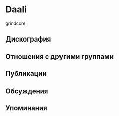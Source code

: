 # Daali

grindcore

## Дискография


## Отношения с другими группами


## Публикации


## Обсуждения


## Упоминания

